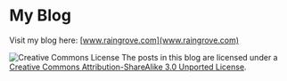 # My Blog

Visit my blog here: [www.raingrove.com](www.raingrove.com)

![Creative Commons License](http://i.creativecommons.org/l/by-sa/3.0/88x31.png)
The posts in this blog are licensed under a [Creative Commons Attribution-ShareAlike 3.0 Unported License](http://creativecommons.org/licenses/by-sa/3.0/).

